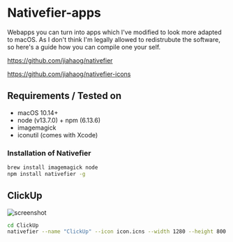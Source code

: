 # Nativefier-apps

Webapps you can turn into apps which I've modified to look more adapted to macOS. As I don't think I'm legally allowed to redistrubute the software, so here's a guide how you can compile one your self.

https://github.com/jiahaog/nativefier

https://github.com/jiahaog/nativefier-icons

## Requirements / Tested on
- macOS 10.14+
- node (v13.7.0) + npm (6.13.6)
- imagemagick
- iconutil (comes with Xcode)

### Installation of Nativefier
```bash
brew install imagemagick node
npm install nativefier -g
```

## ClickUp
![screenshot](https://gitlab.com/renegadevi/nativefier-apps/raw/master/ClickUp/screenshot.png)
```bash
cd ClickUp
nativefier --name "ClickUp" --icon icon.icns --width 1280 --height 800 --min-height 500 --min-width 800 --inject style.css --title-bar-style 'hiddenInset' --verbose --darwin-dark-mode-support "https://app.clickup.com"
 ```
